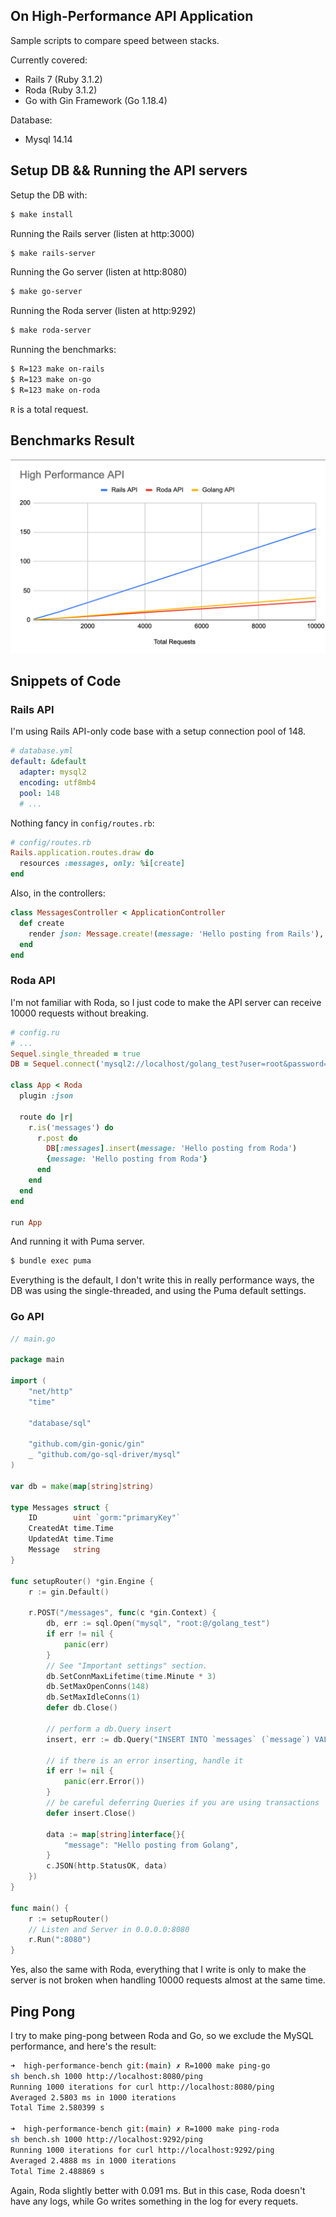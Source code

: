 ## On High-Performance API Application

Sample scripts to compare speed between stacks.

Currently covered:
- Rails 7 (Ruby 3.1.2)
- Roda (Ruby 3.1.2)
- Go with Gin Framework (Go 1.18.4)

Database:
- Mysql 14.14

## Setup DB && Running the API servers

Setup the DB with: 

```sh
$ make install
```

Running the Rails server (listen at http:3000)

```sh
$ make rails-server
```

Running the Go server (listen at http:8080)

```sh
$ make go-server
```

Running the Roda server (listen at http:9292)

```sh
$ make roda-server
```

Running the benchmarks:

```sh
$ R=123 make on-rails
$ R=123 make on-go
$ R=123 make on-roda
```

`R` is a total request.

## Benchmarks Result

![](result.png)

## Snippets of Code

### Rails API

I'm using Rails API-only code base with a setup connection pool of 148.

```yml
# database.yml
default: &default
  adapter: mysql2
  encoding: utf8mb4
  pool: 148
  # ...
```

Nothing fancy in `config/routes.rb`:

```rb
# config/routes.rb
Rails.application.routes.draw do
  resources :messages, only: %i[create]
end
```

Also, in the controllers:

```rb
class MessagesController < ApplicationController
  def create
    render json: Message.create!(message: 'Hello posting from Rails'), status: :ok
  end
end
```

### Roda API

I'm not familiar with Roda, so I just code to make the API server can receive 10000 requests without breaking.

```rb
# config.ru
# ...
Sequel.single_threaded = true
DB = Sequel.connect('mysql2://localhost/golang_test?user=root&password=', max_connections: 10)

class App < Roda
  plugin :json

  route do |r|
    r.is('messages') do
      r.post do
        DB[:messages].insert(message: 'Hello posting from Roda')
        {message: 'Hello posting from Roda'}
      end
    end
  end
end

run App
```

And running it with Puma server. 

```sh
$ bundle exec puma
```

Everything is the default, I don't write this in really performance ways, the DB was using the single-threaded, and using the Puma default settings.


### Go API

```go
// main.go

package main

import (
	"net/http"
	"time"

	"database/sql"

	"github.com/gin-gonic/gin"
	_ "github.com/go-sql-driver/mysql"
)

var db = make(map[string]string)

type Messages struct {
	ID        uint `gorm:"primaryKey"`
	CreatedAt time.Time
	UpdatedAt time.Time
	Message   string
}

func setupRouter() *gin.Engine {
	r := gin.Default()

	r.POST("/messages", func(c *gin.Context) {
		db, err := sql.Open("mysql", "root:@/golang_test")
		if err != nil {
			panic(err)
		}
		// See "Important settings" section.
		db.SetConnMaxLifetime(time.Minute * 3)
		db.SetMaxOpenConns(148)
		db.SetMaxIdleConns(1)
		defer db.Close()

		// perform a db.Query insert
		insert, err := db.Query("INSERT INTO `messages` (`message`) VALUES ('Hello posting from Golang')")

		// if there is an error inserting, handle it
		if err != nil {
			panic(err.Error())
		}
		// be careful deferring Queries if you are using transactions
		defer insert.Close()

		data := map[string]interface{}{
			"message": "Hello posting from Golang",
		}
		c.JSON(http.StatusOK, data)
	})
}

func main() {
	r := setupRouter()
	// Listen and Server in 0.0.0.0:8080
	r.Run(":8080")
}
```

Yes, also the same with Roda, everything that I write is only to make the server is not broken when handling 10000 requests almost at the same time.

## Ping Pong

I try to make ping-pong between Roda and Go, so we exclude the MySQL performance, and here's the result:

```sh
➜  high-performance-bench git:(main) ✗ R=1000 make ping-go
sh bench.sh 1000 http://localhost:8080/ping
Running 1000 iterations for curl http://localhost:8080/ping
Averaged 2.5803 ms in 1000 iterations
Total Time 2.580399 s

➜  high-performance-bench git:(main) ✗ R=1000 make ping-roda
sh bench.sh 1000 http://localhost:9292/ping
Running 1000 iterations for curl http://localhost:9292/ping
Averaged 2.4888 ms in 1000 iterations
Total Time 2.488869 s
```

Again, Roda slightly better with 0.091 ms. But in this case, Roda doesn't have any logs, while Go writes something in the log for every requets.  
